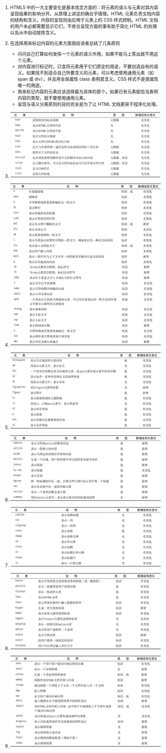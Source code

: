 1. HTML5 中的一大主要变化是基本信念方面的：将元素的语义与元素对其内容呈现结果的影响分开。从原理上讲这的确合乎情理。HTML 元素负责文档内容的结构和含义，内容的呈现则由应用于元素上的 CSS 样式控制。HTML 文档的用户未必都需要显示它们，不掺合呈现方面的事有助于简化 HTML 的处理以及从中自动提炼含义。

2. 在选择用来标记内容的元素方面我给读者总结了几条原则

   - 问问自己打算如何发挥一个元素的语义作用，如果不能马上答出就不用这个元素。
   - 对内容进行标记时，只宜将元素用于它们原定的用途，不要创造自有的语义。如果找不到适合自己所要含义的元素，可以考虑使用通用元素（如 span 或 div），并且用全局属性 class 表明其含义。CSS 样式不是类属性唯一的用途。
   - 用来标记内容的元素应该选择最为具体的那个。如果已有元素能恰当表明内容的类型，就不要使用通用元素。
   - 呈现与语义分离原则的目的完全是为了让 HTML 文档更易于程序化处理。

3. ![文档和元数据元素](assets/表6-2_文档和元数据元素.png)

4. ![文本元素](assets/表6-3_文本元素.png)

5. ![用于分组的元素](assets/表6-4_用于分组的元素.png)

6. ![用于划分内容的元素](assets/表6-5_用于划分内容的元素.png)

7. ![表格元素](assets/表6-6_表格元素.png)

8. ![表单元素](assets/表6-7_表单元素.png)

9. ![嵌入元素](assets/表6-8_嵌入元素.png)
